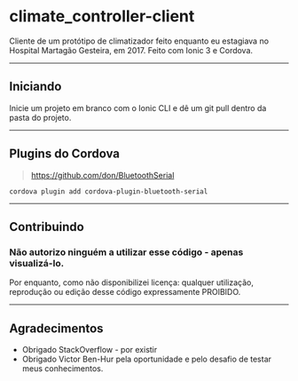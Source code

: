 # climate_controller-client

Cliente de um protótipo de climatizador feito enquanto eu estagiava no Hospital Martagão Gesteira, em 2017.
Feito com Ionic 3 e Cordova.

----

## Iniciando

Inicie um projeto em branco com o Ionic CLI e dê um git pull dentro da pasta do projeto.

----

## Plugins do Cordova

>https://github.com/don/BluetoothSerial

```
cordova plugin add cordova-plugin-bluetooth-serial
```

----

## Contribuindo

### Não autorizo ninguém a utilizar esse código - apenas visualizá-lo.
Por enquanto, como não disponibilizei licença: qualquer utilização, reprodução ou edição desse código expressamente PROIBIDO.


----

## Agradecimentos

* Obrigado StackOverflow - por existir
* Obrigado Victor Ben-Hur pela oportunidade e pelo desafio de testar meus conhecimentos.
